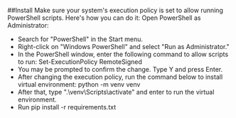 ##Install
Make sure your system's execution policy is set to allow running PowerShell scripts.
Here's how you can do it:
Open PowerShell as Administrator:
 - Search for "PowerShell" in the Start menu.
 - Right-click on "Windows PowerShell" and select "Run as Administrator."
 - In the PowerShell window, enter the following command to allow scripts to run:
	Set-ExecutionPolicy RemoteSigned
- You may be prompted to confirm the change. Type Y and press Enter.
- After changing the execution policy, run the command below to install virtual environment:
	python -m venv venv
- After that, type ".\venv\Scripts\activate" and enter to run the virtual environment.
- Run
	pip install -r requirements.txt
